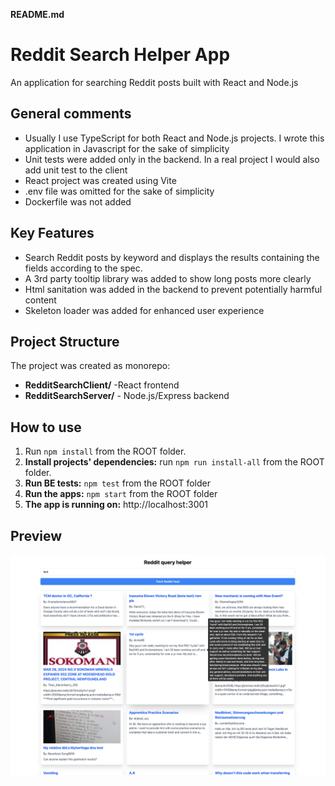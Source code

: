 **README.md**

# Reddit Search Helper App

An application for searching Reddit posts built with React and Node.js  


## General comments
* Usually I use TypeScript for both React and Node.js projects. I wrote this application in Javascript for the sake of simplicity 
* Unit tests were added only in the backend. In a real project I would also add unit test to the client
* React project was created using Vite 
* .env file was omitted for the sake of simplicity  
* Dockerfile was not added 

## Key Features

* Search Reddit posts by keyword and displays the results containing the fields according to the spec.
* A 3rd party tooltip library was added to show long posts more clearly
* Html sanitation was added in the backend to prevent potentially harmful content 
* Skeleton loader was added for enhanced user experience 

## Project Structure
The project was created as monorepo:
* **RedditSearchClient/** -React frontend 
* **RedditSearchServer/** - Node.js/Express backend

## How to use

1. Run `npm install` from the ROOT folder.
2. **Install projects' dependencies:** run `npm run install-all` from the ROOT folder.
3. **Run BE tests:** `npm test` from the ROOT folder
4. **Run the apps:** `npm start` from the ROOT folder
5. **The app is running on:** http://localhost:3001

## Preview

![Preview](preview.png)